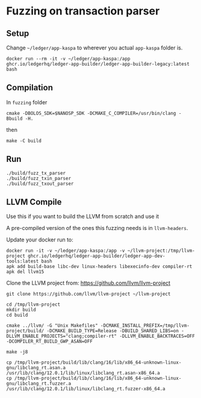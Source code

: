 # Fuzzing on transaction parser

## Setup

Change `~/ledger/app-kaspa` to wherever you actual `app-kaspa` folder is.

```
docker run --rm -it -v ~/ledger/app-kaspa:/app ghcr.io/ledgerhq/ledger-app-builder/ledger-app-builder-legacy:latest bash
```

## Compilation


In `fuzzing` folder

```
cmake -DBOLOS_SDK=$NANOSP_SDK -DCMAKE_C_COMPILER=/usr/bin/clang -Bbuild -H.
```

then

```
make -C build
```

## Run

```
./build/fuzz_tx_parser
./build/fuzz_txin_parser
./build/fuzz_txout_parser
```

## LLVM Compile

Use this if you want to build the LLVM from scratch and use it

A pre-compiled version of the ones this fuzzing needs is in `llvm-headers`.

Update your docker run to:
```
docker run -it -v ~/ledger/app-kaspa:/app -v ~/llvm-project:/tmp/llvm-project ghcr.io/ledgerhq/ledger-app-builder/ledger-app-dev-tools:latest bash
apk add build-base libc-dev linux-headers libexecinfo-dev compiler-rt
apk del llvm15
```

Clone the LLVM project from: https://github.com/llvm/llvm-project
```
git clone https://github.com/llvm/llvm-project ~/llvm-project
```

```
cd /tmp/llvm-project
mkdir build
cd build

cmake ../llvm/ -G "Unix Makefiles" -DCMAKE_INSTALL_PREFIX=/tmp/llvm-project/build/ -DCMAKE_BUILD_TYPE=Release -DBUILD_SHARED_LIBS=on -DLLVM_ENABLE_PROJECTS="clang;compiler-rt" -DLLVM_ENABLE_BACKTRACES=OFF -DCOMPILER_RT_BUILD_GWP_ASAN=OFF 

make -j8

cp /tmp/llvm-project/build/lib/clang/16/lib/x86_64-unknown-linux-gnu/libclang_rt.asan.a /usr/lib/clang/12.0.1/lib/linux/libclang_rt.asan-x86_64.a
cp /tmp/llvm-project/build/lib/clang/16/lib/x86_64-unknown-linux-gnu/libclang_rt.fuzzer.a /usr/lib/clang/12.0.1/lib/linux/libclang_rt.fuzzer-x86_64.a
```
